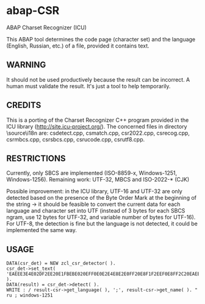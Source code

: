 # abap-CSR
ABAP Charset Recognizer (ICU)

This ABAP tool determines the code page (character set) and the language (English, Russian, etc.) of a file, provided it contains text.

## WARNING

It should not be used productively because the result can be incorrect. A human must validate the result. It's just a tool to help temporarily.

## CREDITS

This is a porting of the Charset Recognizer C++ program provided in the ICU library (http://site.icu-project.org/). The concerned files in directory \source\i18n are: csdetect.cpp, csmatch.cpp, csr2022.cpp, csrecog.cpp, csrmbcs.cpp, csrsbcs.cpp, csrucode.cpp, csrutf8.cpp.

## RESTRICTIONS

Currently, only SBCS are implemented (ISO-8859-x, Windows-1251, Windows-1256). Remaining work: UTF-32, MBCS and ISO-2022-* (CJK)

Possible improvement: in the ICU library, UTF-16 and UTF-32 are only detected based on the presence of the Byte Order Mark at the beginning of the string -> it should be feasible to convert the current data for each language and character set into UTF (instead of 3 bytes for each SBCS ngram, use 12 bytes for UTF-32, and variable number of bytes for UTF-16). For UTF-8, the detection is fine but the language is not detected, it could be implemented the same way.

## USAGE 

    DATA(csr_det) = NEW zcl_csr_detector( ).
    csr_det->set_text( 'EAEEE3E4E02DF2EE20E1FBEBE020EFF0E0E2E4E8E2E0FF20E8F1F2EEF0E8FF2C20EAEEF2EEF0F3FE20EBFEE4E820EDE520E7EDE0EBE8' ).
    DATA(result) = csr_det->detect( ).
    WRITE : / result-csr->get_language( ), ';', result-csr->get_name( ). " ru ; windows-1251
